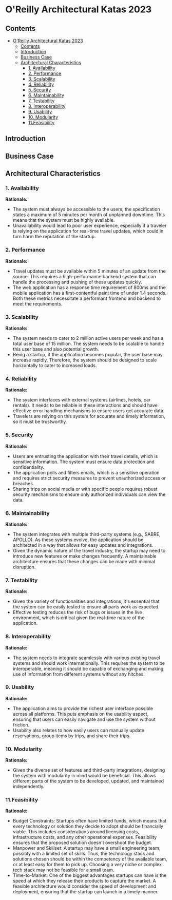 # O'Reilly Architectural Katas 2023

## Contents
<!-- TOC -->
* [O'Reilly Architectural Katas 2023](#oreilly-architectural-katas-2023)
  * [Contents](#contents)
  * [Introduction](#introduction)
  * [Business Case](#business-case)
  * [Architectural Characteristics](#architectural-characteristics)
    * [1. Availability](#1-availability)
    * [2. Performance](#2-performance)
    * [3. Scalability](#3-scalability)
    * [4. Reliability](#4-reliability)
    * [5. Security](#5-security)
    * [6. Maintainability](#6-maintainability)
    * [7. Testability](#7-testability)
    * [8. Interoperability](#8-interoperability)
    * [9. Usability](#9-usability)
    * [10. Modularity](#10-modularity)
    * [11.Feasibility](#11feasibility)
<!-- TOC -->

## Introduction

## Business Case

## Architectural Characteristics

### 1. Availability
**Rationale:**
- The system must always be accessible to the users; the specification states a maximum of 5 minutes per month of unplanned downtime. This means that the system must be highly available.
- Unavailability would lead to poor user experience, especially if a traveler is relying on the application for real-time travel updates, which could in turn harm the reputation of the startup.

### 2. Performance
**Rationale:**
- Travel updates must be available within 5 minutes of an update from the source. This requires a high-performance backend system that can handle the processing and pushing of these updates quickly.
- The web application has a response time requirement of 800ms and the mobile application has a first-contentful paint time of under 1.4 seconds. Both these metrics necessitate a performant frontend and backend to meet the requirements.

### 3. Scalability
**Rationale:**
- The system needs to cater to 2 million active users per week and has a total user base of 15 million. The system needs to be scalable to handle this user base and also potential growth.
- Being a startup, if the application becomes popular, the user base may increase rapidly. Therefore, the system should be designed to scale horizontally to cater to increased loads.

### 4. Reliability
**Rationale:**
- The system interfaces with external systems (airlines, hotels, car rentals). It needs to be reliable in these interactions and should have effective error handling mechanisms to ensure users get accurate data.
- Travelers are relying on this system for accurate and timely information, so it must be trustworthy.

### 5. Security
**Rationale:**
- Users are entrusting the application with their travel details, which is sensitive information. The system must ensure data protection and confidentiality.
- The application polls and filters emails, which is a sensitive operation and requires strict security measures to prevent unauthorized access or breaches.
- Sharing trips on social media or with specific people requires robust security mechanisms to ensure only authorized individuals can view the data.

### 6. Maintainability
**Rationale:**
- The system integrates with multiple third-party systems (e.g., SABRE, APOLLO). As these systems evolve, the application should be architected in a way that allows for easy updates and integrations.
- Given the dynamic nature of the travel industry, the startup may need to introduce new features or make changes frequently. A maintainable architecture ensures that these changes can be made with minimal disruption.

### 7. Testability
**Rationale:**
- Given the variety of functionalities and integrations, it's essential that the system can be easily tested to ensure all parts work as expected.
- Effective testing reduces the risk of bugs or issues in the live environment, which is critical given the real-time nature of the application.

### 8. Interoperability
**Rationale:**
- The system needs to integrate seamlessly with various existing travel systems and should work internationally. This requires the system to be interoperable, meaning it should be capable of exchanging and making use of information from different systems without any hitches.

### 9. Usability
**Rationale:**
- The application aims to provide the richest user interface possible across all platforms. This puts emphasis on the usability aspect, ensuring that users can easily navigate and use the system without friction.
- Usability also relates to how easily users can manually update reservations, group items by trips, and share their trips.

### 10. Modularity
**Rationale:**
- Given the diverse set of features and third-party integrations, designing the system with modularity in mind would be beneficial. This allows different parts of the system to be developed, updated, and maintained independently.

### 11.Feasibility
**Rationale:**
- Budget Constraints: Startups often have limited funds, which means that every technology or solution they decide to adopt should be financially viable. This includes considerations around licensing costs, infrastructure costs, and any other operational expenses. Feasibility ensures that the proposed solution doesn't overshoot the budget.
- Manpower and Skillset: A startup may have a small engineering team, possibly with a limited set of skills. Thus, the technology stack and solutions chosen should be within the competency of the available team, or at least easy for them to pick up. Choosing a very niche or complex tech stack may not be feasible for a small team.
- Time-to-Market: One of the biggest advantages startups can have is the speed at which they release their products to capture the market. A feasible architecture would consider the speed of development and deployment, ensuring that the startup can launch in a timely manner.

